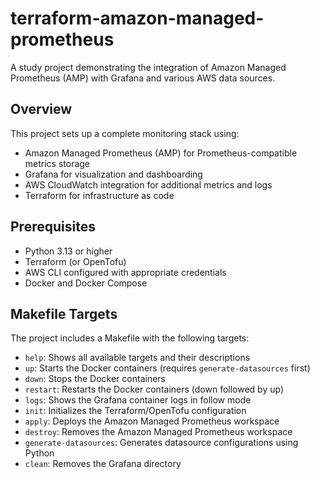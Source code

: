 # terraform-amazon-managed-prometheus
A study project demonstrating the integration of Amazon Managed Prometheus (AMP) with Grafana and various AWS data sources.

## Overview

This project sets up a complete monitoring stack using:
- Amazon Managed Prometheus (AMP) for Prometheus-compatible metrics storage
- Grafana for visualization and dashboarding
- AWS CloudWatch integration for additional metrics and logs
- Terraform for infrastructure as code

## Prerequisites

- Python 3.13 or higher
- Terraform (or OpenTofu)
- AWS CLI configured with appropriate credentials
- Docker and Docker Compose

## Makefile Targets

The project includes a Makefile with the following targets:

- `help`: Shows all available targets and their descriptions
- `up`: Starts the Docker containers (requires `generate-datasources` first)
- `down`: Stops the Docker containers
- `restart`: Restarts the Docker containers (down followed by up)
- `logs`: Shows the Grafana container logs in follow mode
- `init`: Initializes the Terraform/OpenTofu configuration
- `apply`: Deploys the Amazon Managed Prometheus workspace
- `destroy`: Removes the Amazon Managed Prometheus workspace
- `generate-datasources`: Generates datasource configurations using Python
- `clean`: Removes the Grafana directory
